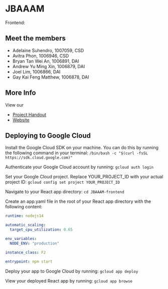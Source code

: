 # JBAAAM
Frontend: 
## Meet the members
- Adelaine Suhendro, 1007059, CSD
- Avitra Phon, 1006946, CSD
- Bryan Tan Wei An, 1006891, DAI
- Andrew Yu Ming Xin, 1006879, DAI
- Joel Lim, 1006866, DAI
- Gay Kai Feng Matthew, 1006878, DAI

## More Info
View our
- [Project Handout](https://github.com/ilenhanako/SDS-2024-Team-03/files/15323228/Final.Project.Handout.Summer.2024.1.docx)
- [Website](https://sites.google.com/view/jbaaam/home)

## Deploying to Google Cloud
Install the Google Cloud SDK on your machine. You can do this by running the following command in your terminal:
```/bin/bash -c "$(curl -fsSL https://sdk.cloud.google.com)"```

Authenticate your Google Cloud account by running:
```gcloud auth login```

Set your Google Cloud project. Replace YOUR_PROJECT_ID with your actual project ID:
```gcloud config set project YOUR_PROJECT_ID```

Navigate to your React app directory:
```cd JBAAAM-frontend```

Create an app.yaml file in the root of your React app directory with the following content:
```yml
runtime: nodejs14

automatic_scaling:
  target_cpu_utilization: 0.65

env_variables:
  NODE_ENV: "production"

instance_class: F2

entrypoint: npm start
```

Deploy your app to Google Cloud by running:
```gcloud app deploy```

View your deployed React app by running:
```gcloud app browse```
